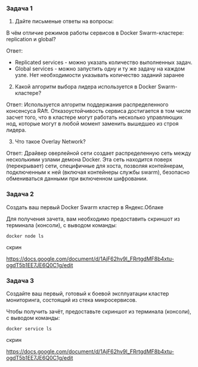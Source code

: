 
### Задача 1

 1. Дайте письменые ответы на вопросы:

 В чём отличие режимов работы сервисов в Docker Swarm-кластере: replication и global?

Ответ:

- Replicated services - можно указать количество выполненных задач.
- Global services - можно запустить одну и ту же задачу на каждом узле. Нет необходимости указывать количество заданий заранее

2. Какой алгоритм выбора лидера используется в Docker Swarm-кластере?

Ответ: Используется алгоритм поддержания распределенного консенсуса RAft. Отказоустойчивость сервиса достигается 
в том числе засчет того, что в кластере могут работать несколько управляющих нод, которые могут в любой момент заменить вышедшео из строя лидера. 

3. Что такое Overlay Network?

Ответ: Драйвер оверлейной сети создает распределенную сеть между несколькими узлами демона Docker. Эта сеть находится поверх (перекрывает) сети,
специфичные для хоста, позволяя контейнерам, подключенным к ней (включая контейнеры службы swarm), безопасно обмениваться данными при включенном шифровании.

### Задача 2

Создать ваш первый Docker Swarm кластер в Яндекс.Облаке

Для получения зачета, вам необходимо предоставить скриншот из терминала (консоли), с выводом команды:

```
docker node ls

````
скрин

https://docs.google.com/document/d/1AjF62hv9I_FRrtgdMF8b4xtu-ogdT5b1EE7JE6Q0C1g/edit

### Задача 3

Создайте ваш первый, готовый к боевой эксплуатации кластер мониторинга, состоящий из стека микросервисов.

Чтобы получить зачёт, предоставьте скриншот из терминала (консоли), с выводом команды:

```
docker service ls

````

скрин

https://docs.google.com/document/d/1AjF62hv9I_FRrtgdMF8b4xtu-ogdT5b1EE7JE6Q0C1g/edit
